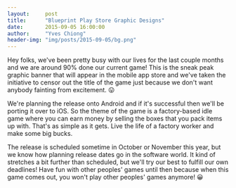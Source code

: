 ```yaml
---
layout:     post
title:      "Blueprint Play Store Graphic Designs"
date:       2015-09-05 16:00:00
author:     "Yves Chiong"
header-img: "img/posts/2015-09-05/bg.png"
---
```


<p>Hey folks, we've been pretty busy with our lives for the last couple months and we are around 90% done our current game! This is the sneak peak graphic banner that will appear in the mobile app store and we've taken the initiative to censor out the title of the game just because we don't want anybody fainting from excitement. 😛</p>

<p>We're planning the release onto Android and if it's successful then we'll be porting it over to iOS. So the theme of the game is a factory-based idle game where you can earn money by selling the boxes that you pack items up with. That's as simple as it gets. Live the life of a factory worker and make some big bucks.</p>

<p>The release is scheduled sometime in October or November this year, but we know how planning release dates go in the software world. It kind of stretches a bit further than scheduled, but we'll try our best to fulfill our own deadlines! Have fun with other peoples' games until then because when this game comes out, you won't play other peoples' games anymore! 😀</p>